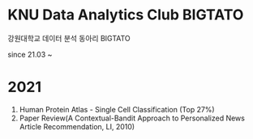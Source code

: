 # KNU Data Analytics Club BIGTATO
강원대학교 데이터 분석 동아리 BIGTATO

since 21.03 ~
# 2021

1. Human Protein Atlas - Single Cell Classification (Top 27%)
2. Paper Review(A Contextual-Bandit Approach to Personalized News Article Recommendation, LI, 2010)
